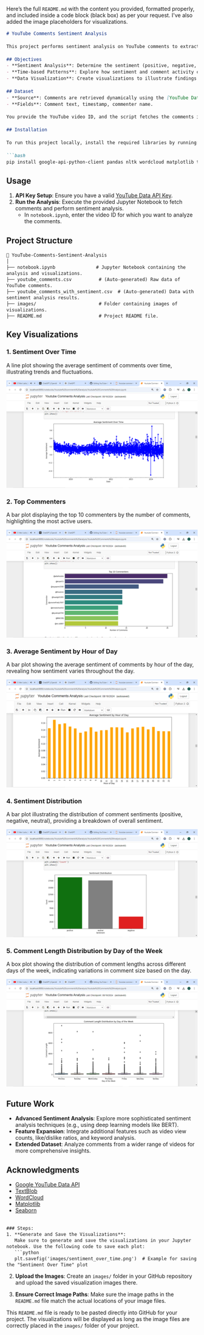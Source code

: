 Here’s the full `README.md` with the content you provided, formatted properly, and included inside a code block (black box) as per your request. I've also added the image placeholders for visualizations.

```markdown
# YouTube Comments Sentiment Analysis

This project performs sentiment analysis on YouTube comments to extract meaningful insights and visualize trends. Using Python, the YouTube Data API, and various data visualization libraries, this analysis provides an understanding of comment sentiment, commenter activity, and time-based patterns.

## Objectives
- **Sentiment Analysis**: Determine the sentiment (positive, negative, neutral) of YouTube comments.
- **Time-based Patterns**: Explore how sentiment and comment activity change over time.
- **Data Visualization**: Create visualizations to illustrate findings and trends.

## Dataset
- **Source**: Comments are retrieved dynamically using the [YouTube Data API](https://developers.google.com/youtube/v3).
- **Fields**: Comment text, timestamp, commenter name.

You provide the YouTube video ID, and the script fetches the comments in real-time for analysis.

## Installation

To run this project locally, install the required libraries by running:

```bash
pip install google-api-python-client pandas nltk wordcloud matplotlib textblob seaborn
```

## Usage
1. **API Key Setup**: Ensure you have a valid [YouTube Data API Key](https://console.developers.google.com/).
2. **Run the Analysis**: Execute the provided Jupyter Notebook to fetch comments and perform sentiment analysis.
   - In `notebook.ipynb`, enter the video ID for which you want to analyze the comments.

## Project Structure

```plaintext
📁 YouTube-Comments-Sentiment-Analysis
│
├── notebook.ipynb               # Jupyter Notebook containing the analysis and visualizations.
├── youtube_comments.csv          # (Auto-generated) Raw data of YouTube comments.
├── youtube_comments_with_sentiment.csv  # (Auto-generated) Data with sentiment analysis results.
├── images/                       # Folder containing images of visualizations.
├── README.md                     # Project README file.
```

## Key Visualizations

### 1. Sentiment Over Time
A line plot showing the average sentiment of comments over time, illustrating trends and fluctuations.

![Sentiment Over Time](images/sentiment_over_time.png)

### 2. Top Commenters
A bar plot displaying the top 10 commenters by the number of comments, highlighting the most active users.

![Top Commenters](images/top_commenters.png)

### 3. Average Sentiment by Hour of Day
A bar plot showing the average sentiment of comments by hour of the day, revealing how sentiment varies throughout the day.

![Average Sentiment by Hour of Day](images/sentiment_by_hour.png)

### 4. Sentiment Distribution
A bar plot illustrating the distribution of comment sentiments (positive, negative, neutral), providing a breakdown of overall sentiment.

![Sentiment Distribution](images/sentiment_distribution.png)

### 5. Comment Length Distribution by Day of the Week
A box plot showing the distribution of comment lengths across different days of the week, indicating variations in comment size based on the day.

![Comment Length Distribution by Day of the Week](images/comment_length_distribution.png)

## Future Work
- **Advanced Sentiment Analysis**: Explore more sophisticated sentiment analysis techniques (e.g., using deep learning models like BERT).
- **Feature Expansion**: Integrate additional features such as video view counts, like/dislike ratios, and keyword analysis.
- **Extended Dataset**: Analyze comments from a wider range of videos for more comprehensive insights.

## Acknowledgments
- [Google YouTube Data API](https://developers.google.com/youtube/v3)
- [TextBlob](https://textblob.readthedocs.io/en/dev/)
- [WordCloud](https://github.com/amueller/word_cloud)
- [Matplotlib](https://matplotlib.org/)
- [Seaborn](https://seaborn.pydata.org/)
```

### Steps:
1. **Generate and Save the Visualizations**:
   Make sure to generate and save the visualizations in your Jupyter notebook. Use the following code to save each plot:
   ```python
   plt.savefig('images/sentiment_over_time.png')  # Example for saving the "Sentiment Over Time" plot
   ```

2. **Upload the Images**:
   Create an `images/` folder in your GitHub repository and upload the saved visualization images there.

3. **Ensure Correct Image Paths**:
   Make sure the image paths in the `README.md` file match the actual locations of your image files.

This `README.md` file is ready to be pasted directly into GitHub for your project. The visualizations will be displayed as long as the image files are correctly placed in the `images/` folder of your project.

